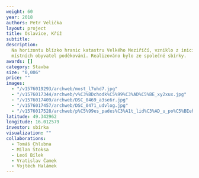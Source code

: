 ```yaml
---
weight: 60
year: 2018
authors: Petr Velička
layout: project
title: Oslavice, Kříž
subtitle:
description:
  Na horizontu blízko hranic katastru Velkého Meziříčí, vzniklo z iniciativy
  místních obyvatel poděkování. Realizováno bylo ze společné sbírky.
awards: []
category: Stavba
size: "0,006"
price: ""
images:
  - "/v1576019293/archweb/most_l7uhd7.jpg"
  - "/v1576017344/archweb/v%C3%BDchodk%C5%99%C3%AD%C5%BE_xy2xux.jpg"
  - "/v1576017409/archweb/DSC_0469_a3se6r.jpg"
  - "/v1576017457/archweb/DSC_0471_udvlog.jpg"
  - "/v1576017528/archweb/p%C5%99es_pades%C3%A1t_lid%C3%AD_u_po%C5%BEehn%C3%A1n%C3%AD_mufvta.jpg"
latitude: 49.342962
longitude: 16.012579
investor: sbírka
visualization: ""
collaborations:
  - Tomáš Chlubna
  - Milan Štoksa
  - Leoš Bílek
  - Vratislav Čamek
  - Vojtěch Halámek
---
```

